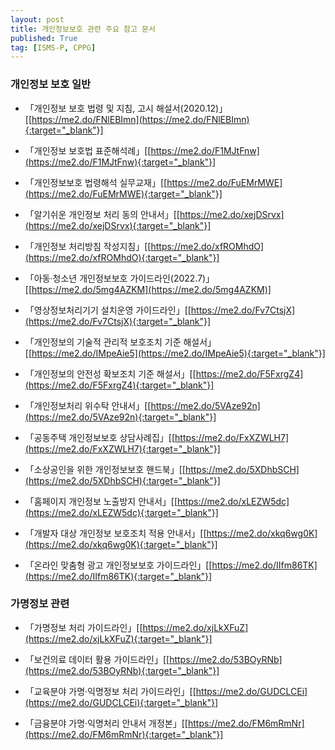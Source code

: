 ```yaml
---
layout: post
title: 개인정보보호 관련 주요 참고 문서
published: True
tag: [ISMS-P, CPPG]
---
```


### 개인정보 보호 일반

- 「개인정보 보호 법령 및 지침, 고시 해설서(2020.12)」[[https://me2.do/FNlEBImn](https://me2.do/FNlEBImn){:target="_blank"}]

- 「개인정보 보호법 표준해석례」[[https://me2.do/F1MJtFnw](https://me2.do/F1MJtFnw){:target="_blank"}]

- 「개인정보보호 법령해석 실무교재」[[https://me2.do/FuEMrMWE](https://me2.do/FuEMrMWE){:target="_blank"}]

- 「알기쉬운 개인정보 처리 동의 안내서」[[https://me2.do/xejDSrvx](https://me2.do/xejDSrvx){:target="_blank"}]

- 「개인정보 처리방침 작성지침」[[https://me2.do/xfROMhdO](https://me2.do/xfROMhdO){:target="_blank"}]

- 「아동·청소년 개인정보보호 가이드라인(2022.7)」[[https://me2.do/5mg4AZKM](https://me2.do/5mg4AZKM)]

- 「영상정보처리기기 설치운영 가이드라인」[[https://me2.do/Fv7CtsjX](https://me2.do/Fv7CtsjX){:target="_blank"}]

- 「개인정보의 기술적 관리적 보호조치 기준 해설서」[[https://me2.do/IMpeAie5](https://me2.do/IMpeAie5){:target="_blank"}]

- 「개인정보의 안전성 확보조치 기준 해설서」[[https://me2.do/F5FxrgZ4](https://me2.do/F5FxrgZ4){:target="_blank"}]

- 「개인정보처리 위수탁 안내서」[[https://me2.do/5VAze92n](https://me2.do/5VAze92n){:target="_blank"}]

- 「공동주택 개인정보보호 상담사례집」[[https://me2.do/FxXZWLH7](https://me2.do/FxXZWLH7){:target="_blank"}]

- 「소상공인을 위한 개인정보보호 핸드북」[[https://me2.do/5XDhbSCH](https://me2.do/5XDhbSCH){:target="_blank"}]

- 「홈페이지 개인정보 노출방지 안내서」[[https://me2.do/xLEZW5dc](https://me2.do/xLEZW5dc){:target="_blank"}]

- 「개발자 대상 개인정보 보호조치 적용 안내서」[[https://me2.do/xkq6wg0K](https://me2.do/xkq6wg0K){:target="_blank"}]

- 「온라인 맞춤형 광고 개인정보보호 가이드라인」[[https://me2.do/IIfm86TK](https://me2.do/IIfm86TK){:target="_blank"}]





### 가명정보 관련

- 「가명정보 처리 가이드라인」[[https://me2.do/xjLkXFuZ](https://me2.do/xjLkXFuZ){:target="_blank"}]

- 「보건의료 데이터 활용 가이드라인」[[https://me2.do/53BOyRNb](https://me2.do/53BOyRNb){:target="_blank"}]

- 「교육분야 가명·익명정보 처리 가이드라인」[[https://me2.do/GUDCLCEi](https://me2.do/GUDCLCEi){:target="_blank"}]

- 「금융분야 가명·익명처리 안내서 개정본」[[https://me2.do/FM6mRmNr](https://me2.do/FM6mRmNr){:target="_blank"}]




<!-- 「https://www.pipc.go.kr/np/cop/bbs/selectBoardArticle.do?bbsId=BS217&mCode=D010030000&nttId=8208 -->




